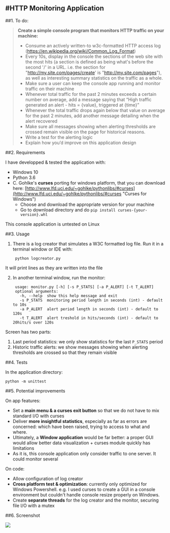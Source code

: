 #HTTP Monitoring Application
----

##1. To do:

> **Create a simple console program that monitors HTTP traffic on your machine:**
> 
> - Consume an actively written-to w3c-formatted HTTP access log (https://en.wikipedia.org/wiki/Common_Log_Format)
> - Every 10s, display in the console the sections of the web site with the most hits (a section is defined as being what's before the second '/' in a URL. i.e. the section for "http://my.site.com/pages/create' is "http://my.site.com/pages"), as well as interesting summary statistics on the traffic as a whole.
> - Make sure a user can keep the console app running and monitor traffic on their machine
> - Whenever total traffic for the past 2 minutes exceeds a certain number on average, add a message saying that “High traffic generated an alert - hits = {value}, triggered at {time}”
> - Whenever the total traffic drops again below that value on average for the past 2 minutes, add another message detailing when the alert recovered
> - Make sure all messages showing when alerting thresholds are crossed remain visible on the page for historical reasons.
> - Write a test for the alerting logic
> - Explain how you’d improve on this application design

##2. Requirements

I have developped & tested the application with:

- Windows 10
- Python 3.6
- C. Gohlke's **curses** porting for windows platform, that you can download here: [http://www.lfd.uci.edu/~gohlke/pythonlibs/#curses](http://www.lfd.uci.edu/~gohlke/pythonlibs/#curses "Curses for Windows")
	- Choose and download the appropriate version for your machine
	- Go to download directory and do `pip install curses-{your-version}.whl`

This console application is untested on Linux

##3. Usage

1. There is a log creator that simulates a W3C formatted log file. Run it in a terminal window or IDE with: 

		python logcreator.py
It will print lines as they are written into the file

2. In another terminal window, run the monitor:

		usage: monitor.py [-h] [-s P_STATS] [-a P_ALERT] [-t T_ALERT]
		optional arguments:
		  -h, --help  show this help message and exit
		  -s P_STATS  monitoring period length in seconds (int) - default to 10s
		  -a P_ALERT  alert period length in seconds (int) - default to 120s
		  -t T_ALERT  alert treshold in hits/seconds (int) - default to 20hits/s over 120s

Screen has two parts:

1. Last period statistics: we only show statistics for the last `P_STATS` period
2. Historic traffic alerts: we show messages showing when alerting thresholds are crossed so that they remain visible

##4. Tests

In the application directory:

	python -m unittest

##5. Potential improvements

On app features:

- Set a **main menu & a curses exit button** so that we do not have to mix standard I/O with curses
- Deliver **more insightful statistics**, especially as far as errors are concerned: which have been raised, trying to access to what and where.
- Ultimately, a **Window application** would be far better: a proper GUI would allow better data visualization + curses module quickly has limitations
- As it is, this console application only consider traffic to one server. It could monitor several


On code:

- Allow configuration of log creator
- **Cross platform test & optimization**: currently only optimized for Windows Powershell. e.g. I used curses to create a GUI in a console environment but couldn't handle console resize properly on Windows.
- Create **separate threads** for the log creator and the monitor, securing file I/O with a mutex



##6. Screenshot


![](http://i.imgur.com/ZxSPQrq.jpg)